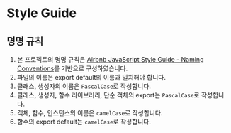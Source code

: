 # Style Guide

## 명명 규칙

1. 본 프로젝트의 명명 규칙은 [Airbnb JavaScript Style Guide - Naming Conventions](https://github.com/airbnb/javascript#naming-conventions)를 기반으로 구성하였습니다.
2. 파일의 이름은 export default의 이름과 일치해야 합니다.
3. 클래스, 생성자의 이름은 `PascalCase`로 작성합니다.
4. 클래스, 생성자, 함수 라이브러리, 단순 객체의 export는 `PascalCase`로 작성합니다.
5. 객체, 함수, 인스턴스의 이름은 `camelCase`로 작성합니다.
6. 함수의 export default는 `camelCase`로 작성합니다.
